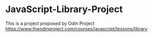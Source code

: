 # JavaScript-Library-Project
This is a project proposed by Odin Project https://www.theodinproject.com/courses/javascript/lessons/library
